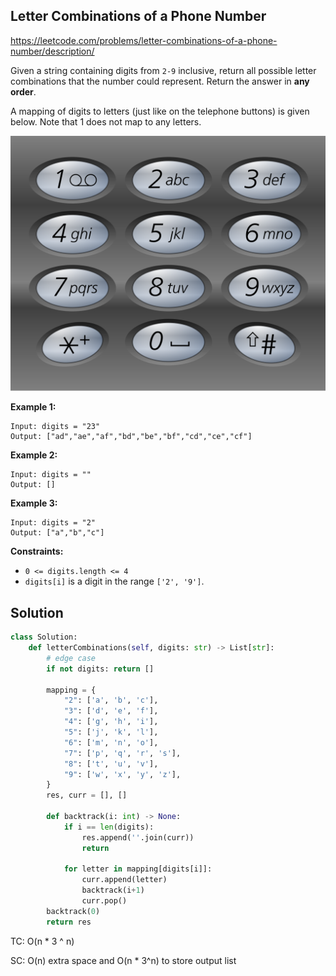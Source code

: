 ## Letter Combinations of a Phone Number

https://leetcode.com/problems/letter-combinations-of-a-phone-number/description/

Given a string containing digits from `2-9` inclusive, return all possible letter combinations that the number could represent. Return the answer in **any order**.

A mapping of digits to letters (just like on the telephone buttons) is given below. Note that 1 does not map to any letters.

![img](./assets/1200px-telephone-keypad2svg-20250710230256823.png)

 

**Example 1:**

```
Input: digits = "23"
Output: ["ad","ae","af","bd","be","bf","cd","ce","cf"]
```

**Example 2:**

```
Input: digits = ""
Output: []
```

**Example 3:**

```
Input: digits = "2"
Output: ["a","b","c"]
```

 

**Constraints:**

- `0 <= digits.length <= 4`
- `digits[i]` is a digit in the range `['2', '9']`.



## Solution

```python
class Solution:
    def letterCombinations(self, digits: str) -> List[str]:
        # edge case
        if not digits: return []

        mapping = {
            "2": ['a', 'b', 'c'],
            "3": ['d', 'e', 'f'],
            "4": ['g', 'h', 'i'],
            "5": ['j', 'k', 'l'],
            "6": ['m', 'n', 'o'],
            "7": ['p', 'q', 'r', 's'],
            "8": ['t', 'u', 'v'],
            "9": ['w', 'x', 'y', 'z'],
        }
        res, curr = [], []

        def backtrack(i: int) -> None:
            if i == len(digits):
                res.append(''.join(curr))
                return
            
            for letter in mapping[digits[i]]:
                curr.append(letter)
                backtrack(i+1)
                curr.pop()
        backtrack(0)
        return res
```

TC: O(n * 3 ^ n)

SC: O(n) extra space and O(n * 3^n) to store output list